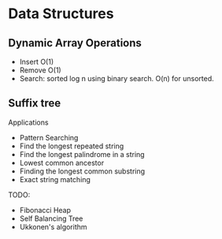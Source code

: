 # Data Structures

## Dynamic Array Operations

- Insert O(1)
- Remove O(1)
- Search: sorted log n using binary search. O(n) for unsorted.

## Suffix tree

Applications

- Pattern Searching
- Find the longest repeated string
- Find the longest palindrome in a string
- Lowest common ancestor
- Finding the longest common substring
- Exact string matching

TODO:

- Fibonacci Heap
- Self Balancing Tree
- Ukkonen's algorithm
